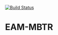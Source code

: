[![Build Status](https://travis-ci.org/braydenbekker/EAM-MBTR.svg?branch=master)](https://travis-ci.org/braydenbekker/EAM-MBTR)
# EAM-MBTR
